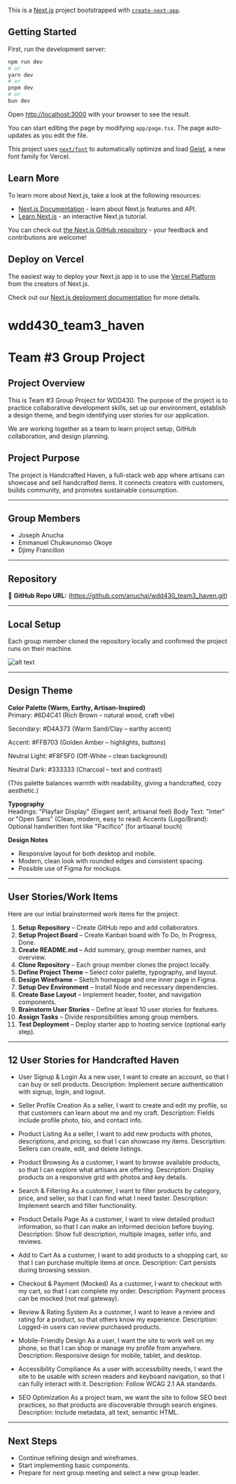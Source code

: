 This is a [Next.js](https://nextjs.org) project bootstrapped with [`create-next-app`](https://nextjs.org/docs/app/api-reference/cli/create-next-app).

## Getting Started

First, run the development server:

```bash
npm run dev
# or
yarn dev
# or
pnpm dev
# or
bun dev
```

Open [http://localhost:3000](http://localhost:3000) with your browser to see the result.

You can start editing the page by modifying `app/page.tsx`. The page auto-updates as you edit the file.

This project uses [`next/font`](https://nextjs.org/docs/app/building-your-application/optimizing/fonts) to automatically optimize and load [Geist](https://vercel.com/font), a new font family for Vercel.

## Learn More

To learn more about Next.js, take a look at the following resources:

- [Next.js Documentation](https://nextjs.org/docs) - learn about Next.js features and API.
- [Learn Next.js](https://nextjs.org/learn) - an interactive Next.js tutorial.

You can check out [the Next.js GitHub repository](https://github.com/vercel/next.js) - your feedback and contributions are welcome!

## Deploy on Vercel

The easiest way to deploy your Next.js app is to use the [Vercel Platform](https://vercel.com/new?utm_medium=default-template&filter=next.js&utm_source=create-next-app&utm_campaign=create-next-app-readme) from the creators of Next.js.

Check out our [Next.js deployment documentation](https://nextjs.org/docs/app/building-your-application/deploying) for more details.


# wdd430_team3_haven
# Team #3 Group Project

## Project Overview
This is Team #3 Group Project for WDD430. The purpose of the project is to practice collaborative development skills, set up our environment, establish a design theme, and begin identifying user stories for our application.  

We are working together as a team to learn project setup, GitHub collaboration, and design planning. 

## Project Purpose
The project is Handcrafted Haven, a full-stack web app where artisans can showcase and sell handcrafted items. It connects creators with customers, builds community, and promotes sustainable consumption.

---

## Group Members
- Joseph Anucha
- Emmanuel Chukwunonso Okoye  
- Djimy Francillon  

---

## Repository
🔗 **GitHub Repo URL:** (https://github.com/anuchaj/wdd430_team3_haven.git)

---

## Local Setup
Each group member cloned the repository locally and confirmed the project runs on their machine.  

![alt text](image.png)

---

## Design Theme
**Color Palette (Warm, Earthy, Artisan-Inspired)**  
Primary: #6D4C41 (Rich Brown – natural wood, craft vibe)

Secondary: #D4A373 (Warm Sand/Clay – earthy accent)

Accent: #FFB703 (Golden Amber – highlights, buttons)

Neutral Light: #F8F5F0 (Off-White – clean background)

Neutral Dark: #333333 (Charcoal – text and contrast)

(This palette balances warmth with readability, giving a handcrafted, cozy aesthetic.)


**Typography**  
Headings: "Playfair Display" (Elegant serif, artisanal feel)
Body Text: "Inter" or "Open Sans" (Clean, modern, easy to read)
Accents (Logo/Brand): Optional handwritten font like "Pacifico" (for artisanal touch) 

**Design Notes**  
- Responsive layout for both desktop and mobile.  
- Modern, clean look with rounded edges and consistent spacing.  
- Possible use of Figma for mockups.  

---

## User Stories/Work Items
Here are our initial brainstormed work items for the project:  

1. **Setup Repository** – Create GitHub repo and add collaborators.  
2. **Setup Project Board** – Create Kanban board with To Do, In Progress, Done.  
3. **Create README.md** – Add summary, group member names, and overview.  
4. **Clone Repository** – Each group member clones the project locally.  
5. **Define Project Theme** – Select color palette, typography, and layout.  
6. **Design Wireframe** – Sketch homepage and one inner page in Figma.  
7. **Setup Dev Environment** – Install Node and necessary dependencies.  
8. **Create Base Layout** – Implement header, footer, and navigation components.  
9. **Brainstorm User Stories** – Define at least 10 user stories for features.  
10. **Assign Tasks** – Divide responsibilities among group members.  
11. **Test Deployment** – Deploy starter app to hosting service (optional early step).  

---

## 12 User Stories for Handcrafted Haven
- User Signup & Login
As a new user, I want to create an account, so that I can buy or sell products.
Description: Implement secure authentication with signup, login, and logout.

- Seller Profile Creation
As a seller, I want to create and edit my profile, so that customers can learn about me and my craft.
Description: Fields include profile photo, bio, and contact info.

- Product Listing
As a seller, I want to add new products with photos, descriptions, and pricing, so that I can showcase my items.
Description: Sellers can create, edit, and delete listings.

- Product Browsing
As a customer, I want to browse available products, so that I can explore what artisans are offering.
Description: Display products on a responsive grid with photos and key details.

- Search & Filtering
As a customer, I want to filter products by category, price, and seller, so that I can find what I need faster.
Description: Implement search and filter functionality.

- Product Details Page
As a customer, I want to view detailed product information, so that I can make an informed decision before buying.
Description: Show full description, multiple images, seller info, and reviews.

- Add to Cart
As a customer, I want to add products to a shopping cart, so that I can purchase multiple items at once.
Description: Cart persists during browsing session.

- Checkout & Payment (Mocked)
As a customer, I want to checkout with my cart, so that I can complete my order.
Description: Payment process can be mocked (not real gateway).

- Review & Rating System
As a customer, I want to leave a review and rating for a product, so that others know my experience.
Description: Logged-in users can review purchased products.

- Mobile-Friendly Design
As a user, I want the site to work well on my phone, so that I can shop or manage my profile from anywhere.
Description: Responsive design for mobile, tablet, and desktop.

- Accessibility Compliance
As a user with accessibility needs, I want the site to be usable with screen readers and keyboard navigation, so that I can fully interact with it.
Description: Follow WCAG 2.1 AA standards.

- SEO Optimization
As a project team, we want the site to follow SEO best practices, so that products are discoverable through search engines.
Description: Include metadata, alt text, semantic HTML.

---

## Next Steps
- Continue refining design and wireframes.  
- Start implementing basic components.  
- Prepare for next group meeting and select a new group leader.  
